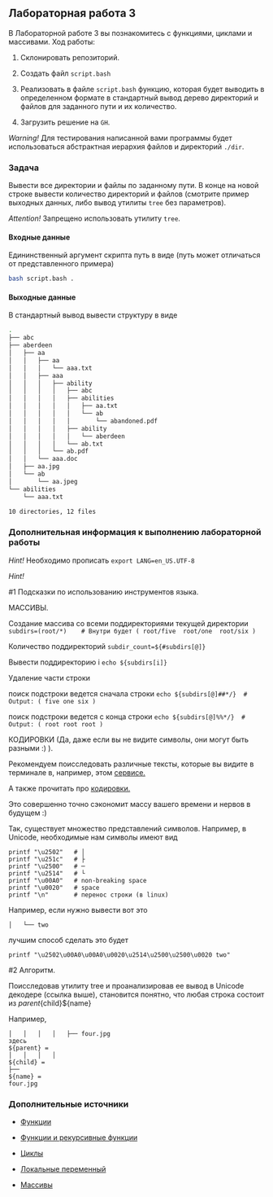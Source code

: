 ## Лабораторная работа 3

В Лабораторной работе 3 вы познакомитесь с функциями, циклами и массивами. Ход работы:

1. Склонировать репозиторий.

2. Создать файл `script.bash`

3. Реализовать в файле `script.bash` функцию, которая будет выводить в определенном формате в стандартный вывод дерево директорий и файлов для заданного пути и их количество.

4. Загрузить решение на `GH`.

*Warning!* Для тестирования написанной вами программы будет использоваться абстрактная иерархия файлов и директорий `./dir`.

### Задача

Вывести все директории и файлы по заданному пути. В конце на новой строке вывести количество директорий и файлов (смотрите пример выходных данных, либо вывод утилиты `tree` без параметров).

*Attention!* Запрещено использовать утилиту `tree`.

#### Входные данные

Едининственный аргумент скрипта путь в виде (путь может отличаться от представленного примера)

```bash
bash script.bash .
```

#### Выходные данные

В стандартный вывод вывести структуру в виде

```bash
.
├── abc
├── aberdeen
│   ├── aa
│   │   ├── aa
│   │   │   └── aaa.txt
│   │   ├── aaa
│   │   │   ├── ability
│   │   │   │   ├── abc
│   │   │   │   ├── abilities
│   │   │   │   │   ├── aa.txt
│   │   │   │   │   └── ab
│   │   │   │   │       └── abandoned.pdf
│   │   │   │   ├── ability
│   │   │   │   │   └── aberdeen
│   │   │   │   └── ab.txt
│   │   │   └── ab.pdf
│   │   └── aaa.doc
│   ├── aa.jpg
│   └── ab
│       └── aa.jpeg
└── abilities
    └── aaa.txt

10 directories, 12 files
```
### Дополнительная информация к выполнению лабораторной работы
*Hint!* Необходимо прописать ```export LANG=en_US.UTF-8```

*Hint!*

#1 Подсказки по использованию инструментов языка.

МАССИВЫ.

Создание массива со всеми поддиректориями текущей директории
```subdirs=(root/*)    # Внутри будет ( root/five  root/one  root/six )```

Количество поддиректорий
```subdir_count=${#subdirs[@]}```

Вывести поддиректорию i
```echo ${subdirs[i]}```

Удаление части строки

поиск подстроки ведется сначала строки
```echo ${subdirs[@]##*/}  # Output: ( five one six )```

поиск подстроки ведется с конца строки
```echo ${subdirs[@]%%*/}  # Output: ( root root root )```

КОДИРОВКИ (Да, даже если вы не видите символы, они могут быть разными :) ).

Рекомендуем поисследовать различные тексты, которые вы видите в терминале в, например, этом [сервисе.](https://r12a.github.io/app-conversion/)

А также прочитать про [кодировки.](https://guides.hexlet.io/encoding/)

Это совершенно точно сэкономит массу вашего времени и нервов в будущем :)

Так, существует множество представлений символов. Например, в Unicode, необходимые нам символы имеют вид
```
printf "\u2502"   # │
printf "\u251c"   # ├
printf "\u2500"   # ─
printf "\u2514"   # └
printf "\u00A0"   # non-breaking space
printf "\u0020"   # space
printf "\n"       # перенос строки (в linux)
```

Например, если нужно вывести вот это

```│   └── two```

лучшим способ сделать это будет

```printf "\u2502\u00A0\u00A0\u0020\u2514\u2500\u2500\u0020 two"```

#2 Алгоритм.

Поисследовав утилиту tree и проанализировав ее вывод в Unicode декодере (ссылка выше), становится понятно, что любая строка состоит из
${parent}${child}${name}

Например,
```
│   │   │   │   ├── four.jpg
здесь
${parent} =
│   │   │   │   
${child} = 
├── 
${name} = 
four.jpg
```

### Дополнительные источники

* [Функции](https://se.ifmo.ru/~ad/Documentation/ABS_Guide_ru.html#FUNCTIONS)

* [Функции и рекурсивные функции](https://habr.com/ru/company/ruvds/blog/327248/)

* [Циклы](https://se.ifmo.ru/~ad/Documentation/ABS_Guide_ru.html#LOOPS)

* [Локальные переменный](https://se.ifmo.ru/~ad/Documentation/ABS_Guide_ru.html#LOCALVAR)

* [Массивы](https://se.ifmo.ru/~ad/Documentation/ABS_Guide_ru.html#ARRAYS)
